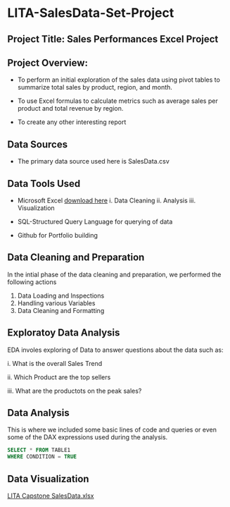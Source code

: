 # LITA-SalesData-Set-Project

## Project Title: Sales Performances Excel Project

## Project Overview:
- To perform an initial exploration of the sales data using pivot tables to summarize total sales by product, region, and month.

- To use Excel formulas to calculate metrics such as average sales per product and total revenue by region.

- To create any other interesting report

## Data Sources

- The primary data source used here is SalesData.csv

## Data Tools Used
- Microsoft Excel [download here](http://www.microsoft.com) 
  i. Data Cleaning
 ii. Analysis 
iii. Visualization

- SQL-Structured Query Language for querying of data

- Github for Portfolio building
  
## Data Cleaning and Preparation
In the intial phase of the data cleaning and preparation, we performed the following actions
  1. Data Loading and Inspections
  2. Handling various Variables
  3. Data Cleaning and Formatting
     
## Exploratoy Data Analysis
EDA involes exploring of Data to answer questions about the data such as:

i. What is the overall Sales Trend

ii. Which Product are the top sellers

iii. What are the productots on the peak sales?

## Data Analysis
This is where we included some basic lines of code and queries or even some of the DAX  expressions used during the analysis.

```SQL
SELECT * FROM TABLE1
WHERE CONDITION = TRUE
```
## Data Visualization
[LITA Capstone SalesData.xlsx](https://github.com/user-attachments/files/17608200/LITA.Capstone.SalesData.xlsx)
